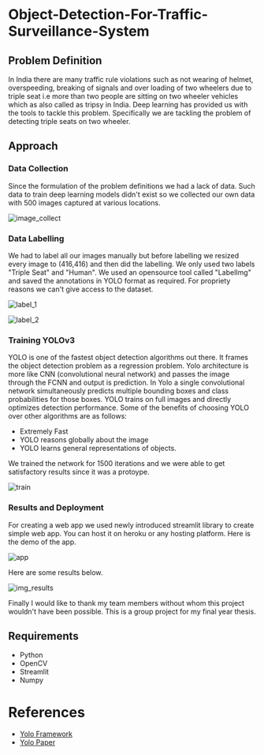 # Object-Detection-For-Traffic-Surveillance-System

## Problem Definition

In India there are many traffic rule violations such as not wearing of helmet, overspeeding, breaking of signals and over loading of two wheelers due to triple seat i.e more than two people are sitting on two wheeler vehicles which as also called as tripsy in India. Deep learning has provided us with the tools to tackle this problem. Specifically we are tackling the problem of detecting triple seats on two wheeler.

## Approach

### Data Collection

Since the formulation of the problem definitions we had a lack of data. Such data  to train deep learning models didn't exist so we collected our own data with 500 images captured at various locations. 

![image_collect](https://github.com/Atharva-Phatak/Object-Detection-for-Traffic-Surveillance-System/blob/master/Images/Data_collect.PNG)

### Data Labelling

We had to label all our images manually but before labelling we resized every image to (416,416) and then did the labelling. We only used two labels "Triple Seat" and "Human". We used an opensource tool called "LabelImg" and saved the annotations in YOLO format as required. For propriety reasons we can't give access to the dataset.

![label_1](https://github.com/Atharva-Phatak/Object-Detection-for-Traffic-Surveillance-System/blob/master/Images/Data_label.PNG)

![label_2](https://github.com/Atharva-Phatak/Object-Detection-for-Traffic-Surveillance-System/blob/master/Images/Data_label_2.PNG)

### Training YOLOv3
YOLO is one of the fastest object detection algorithms out there. It frames the object
detection problem as a regression problem. Yolo architecture is more like CNN
(convolutional neural network) and passes the image through the FCNN and output is
prediction. In Yolo a single convolutional network simultaneously predicts multiple
bounding boxes and class probabilities for those boxes. YOLO trains on full images and
directly optimizes detection performance. Some of the benefits of choosing YOLO over
other algorithms are as follows:

* Extremely Fast
* YOLO reasons globally about the image
* YOLO learns general representations of objects.

We trained the network for 1500 iterations and we were able to get satisfactory results since it was a protoype.

![train](https://github.com/Atharva-Phatak/Object-Detection-for-Traffic-Surveillance-System/blob/master/Images/Training_yolo.PNG)

### Results and Deployment

For creating a web app we used newly introduced streamlit library to create simple web app. You can host it on heroku or any hosting platform.
Here is the demo of the app.

![app](https://github.com/Atharva-Phatak/Object-Detection-for-Traffic-Surveillance-System/blob/master/Images/streamlit-app.gif)

Here are some results below.

![img_results](https://github.com/Atharva-Phatak/Object-Detection-for-Traffic-Surveillance-System/blob/master/Images/Result_1.PNG)


Finally I would like to thank my team members without whom this project wouldn't have been possible. This is a group project for my final year thesis.

## Requirements

* Python
* OpenCV
* Streamlit
* Numpy

# References

* [Yolo Framework](https://github.com/AlexeyAB/darknet)
* [Yolo Paper](https://pjreddie.com/media/files/papers/YOLOv3.pdf)
